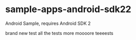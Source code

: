 # sample-apps-android-sdk22
Android Sample, requires Android SDK 2

brand new test
all the tests
more
moooore
teeeests
